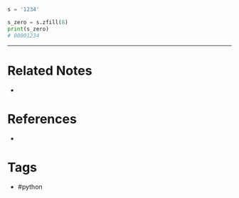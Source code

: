 ```py
s = '1234'

s_zero = s.zfill(8)
print(s_zero)
# 00001234
```

---
# Related Notes
- 

# References
- 

# Tags
- #python 